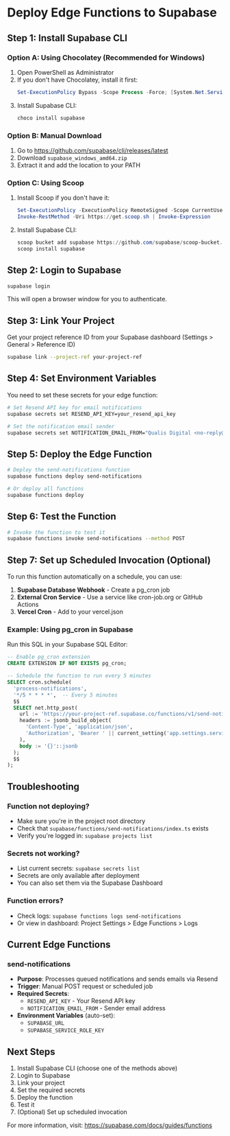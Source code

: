 # Deploy Edge Functions to Supabase

## Step 1: Install Supabase CLI

### Option A: Using Chocolatey (Recommended for Windows)
1. Open PowerShell as Administrator
2. If you don't have Chocolatey, install it first:
   ```powershell
   Set-ExecutionPolicy Bypass -Scope Process -Force; [System.Net.ServicePointManager]::SecurityProtocol = [System.Net.ServicePointManager]::SecurityProtocol -bor 3072; iex ((New-Object System.Net.WebClient).DownloadString('https://community.chocolatey.org/install.ps1'))
   ```
3. Install Supabase CLI:
   ```powershell
   choco install supabase
   ```

### Option B: Manual Download
1. Go to https://github.com/supabase/cli/releases/latest
2. Download `supabase_windows_amd64.zip`
3. Extract it and add the location to your PATH

### Option C: Using Scoop
1. Install Scoop if you don't have it:
   ```powershell
   Set-ExecutionPolicy -ExecutionPolicy RemoteSigned -Scope CurrentUser
   Invoke-RestMethod -Uri https://get.scoop.sh | Invoke-Expression
   ```
2. Install Supabase CLI:
   ```powershell
   scoop bucket add supabase https://github.com/supabase/scoop-bucket.git
   scoop install supabase
   ```

## Step 2: Login to Supabase

```bash
supabase login
```

This will open a browser window for you to authenticate.

## Step 3: Link Your Project

Get your project reference ID from your Supabase dashboard (Settings > General > Reference ID)

```bash
supabase link --project-ref your-project-ref
```

## Step 4: Set Environment Variables

You need to set these secrets for your edge function:

```bash
# Set Resend API key for email notifications
supabase secrets set RESEND_API_KEY=your_resend_api_key

# Set the notification email sender
supabase secrets set NOTIFICATION_EMAIL_FROM="Qualis Digital <no-reply@yourdomain.com>"
```

## Step 5: Deploy the Edge Function

```bash
# Deploy the send-notifications function
supabase functions deploy send-notifications

# Or deploy all functions
supabase functions deploy
```

## Step 6: Test the Function

```bash
# Invoke the function to test it
supabase functions invoke send-notifications --method POST
```

## Step 7: Set up Scheduled Invocation (Optional)

To run this function automatically on a schedule, you can use:

1. **Supabase Database Webhook** - Create a pg_cron job
2. **External Cron Service** - Use a service like cron-job.org or GitHub Actions
3. **Vercel Cron** - Add to your vercel.json

### Example: Using pg_cron in Supabase

Run this SQL in your Supabase SQL Editor:

```sql
-- Enable pg_cron extension
CREATE EXTENSION IF NOT EXISTS pg_cron;

-- Schedule the function to run every 5 minutes
SELECT cron.schedule(
  'process-notifications',
  '*/5 * * * *',  -- Every 5 minutes
  $$
  SELECT net.http_post(
    url := 'https://your-project-ref.supabase.co/functions/v1/send-notifications',
    headers := jsonb_build_object(
      'Content-Type', 'application/json',
      'Authorization', 'Bearer ' || current_setting('app.settings.service_role_key')
    ),
    body := '{}'::jsonb
  );
  $$
);
```

## Troubleshooting

### Function not deploying?
- Make sure you're in the project root directory
- Check that `supabase/functions/send-notifications/index.ts` exists
- Verify you're logged in: `supabase projects list`

### Secrets not working?
- List current secrets: `supabase secrets list`
- Secrets are only available after deployment
- You can also set them via the Supabase Dashboard

### Function errors?
- Check logs: `supabase functions logs send-notifications`
- Or view in dashboard: Project Settings > Edge Functions > Logs

## Current Edge Functions

### send-notifications
- **Purpose**: Processes queued notifications and sends emails via Resend
- **Trigger**: Manual POST request or scheduled job
- **Required Secrets**:
  - `RESEND_API_KEY` - Your Resend API key
  - `NOTIFICATION_EMAIL_FROM` - Sender email address
- **Environment Variables** (auto-set):
  - `SUPABASE_URL`
  - `SUPABASE_SERVICE_ROLE_KEY`

## Next Steps

1. Install Supabase CLI (choose one of the methods above)
2. Login to Supabase
3. Link your project
4. Set the required secrets
5. Deploy the function
6. Test it
7. (Optional) Set up scheduled invocation

For more information, visit: https://supabase.com/docs/guides/functions
